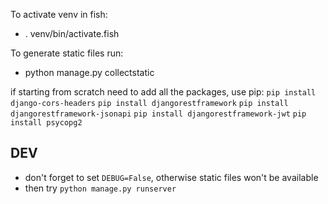 To activate venv in fish:
- . venv/bin/activate.fish

To generate static files run:
- python manage.py collectstatic

if starting from scratch need to add all the packages, use pip:
`pip install django-cors-headers`
`pip install djangorestframework`
`pip install djangorestframework-jsonapi`
`pip install djangorestframework-jwt`
`pip install psycopg2`

## DEV
- don't forget to set `DEBUG=False`, otherwise static files won't be available
- then try `python manage.py runserver`
